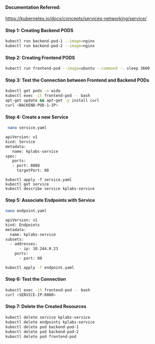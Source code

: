 #### Documentation Referred:

https://kubernetes.io/docs/concepts/services-networking/service/

#### Step 1: Creating Backend PODS
```sh
kubectl run backend-pod-1 --image=nginx
kubectl run backend-pod-2 --image=nginx
```
#### Step 2: Creating Frontend PODS
```sh
kubectl run frontend-pod --image=ubuntu --command -- sleep 3600
```
#### Step 3: Test the Connection between Frontend and Backend PODs
```sh
kubectl get pods -o wide
kubectl exec -it frontend-pod -- bash
apt-get update && apt-get -y install curl
curl <BACKEND-POD-1-IP>
```
#### Step 4: Create a new Service

```sh
 nano service.yaml
```
```sh
apiVersion: v1
kind: Service
metadata:
   name: kplabs-service
spec:
   ports:
   - port: 8080
     targetPort: 80
```
```
kubectl apply -f service.yaml
kubectl get service
kubectl describe service kplabs-service
```
#### Step 5: Associate Endpoints with Service
```sh
nano endpoint.yaml
```
```sh
apiVersion: v1
kind: Endpoints
metadata:
  name: kplabs-service
subsets:
  - addresses:
      - ip: 10.244.0.23
    ports:
      - port: 80
```
```sh
kubectl apply -f endpoint.yaml
```
#### Step 6: Test the Connection
```sh
kubectl exec -it frontend-pod -- bash
curl <SERVICE-IP:8080>
```

#### Step 7: Delete the Created Resources
```sh
kubectl delete service kplabs-service
kubectl delete endpoints kplabs-service
kubectl delete pod backend-pod-1
kubectl delete pod backend-pod-2
kubectl delete pod frontend-pod
```
